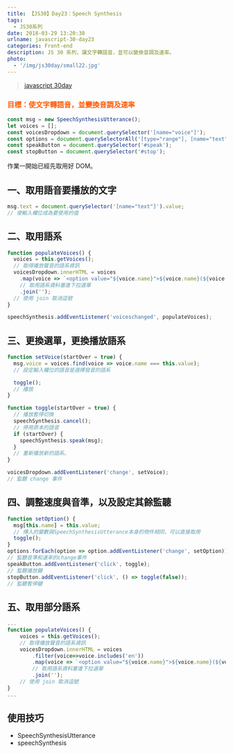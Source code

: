 ```yaml
---
title: 【JS30】Day23：Speech Synthesis
tags:
  - JS30系列
date: 2018-03-29 13:20:38
urlname: javascript-30-day23
categories: Front-end
description: JS 30 系列，讓文字轉語音，並可以變換音調及速率。
photo:
  - '/img/js30day/small22.jpg'
---
```


> [javascript 30day](https://javascript30.com/)

<!-- more -->

### <span style="color:#ff5900">目標：使文字轉語音，並變換音調及速率</span>

```js
const msg = new SpeechSynthesisUtterance();
let voices = [];
const voicesDropdown = document.querySelector('[name="voice"]');
const options = document.querySelectorAll('[type="range"], [name="text"]');
const speakButton = document.querySelector('#speak');
const stopButton = document.querySelector('#stop');
```

作業一開始已經先取用好 DOM。

## 一、取用語音要播放的文字

```js
msg.text = document.querySelector('[name="text"]').value;
// 使輸入欄位成為要使用的值
```

## 二、取用語系

```js
function populateVoices() {
  voices = this.getVoices();
  // 取得播放聲音的語系資訊
  voicesDropdown.innerHTML = voices
    .map(voice => `<option value="${voice.name}">${voice.name}(${voice.lang})</option>`)
    // 取用語系資料塞進下拉選單
    .join('');
  // 使用 join 取消逗號
}

speechSynthesis.addEventListener('voiceschanged', populateVoices);
```

## 三、更換選單，更換播放語系

```js
function setVoice(startOver = true) {
  msg.voice = voices.find(voice => voice.name === this.value);
  // 設定輸入欄位的語音是選擇發音的語系

  toggle();
  // 播放
}

function toggle(startOver = true) {
  // 播放暫停切換
  speechSynthesis.cancel();
  // 停用原本的語音
  if (startOver) {
    speechSynthesis.speak(msg);
  }
  // 重新播放新的語系。
}

voicesDropdown.addEventListener('change', setVoice);
// 監聽 change 事件
```

## 四、調整速度與音準，以及設定其餘監聽

```js
function setOption() {
  msg[this.name] = this.value;
  // 傳入的變數與SpeechSynthesisUtterance本身的物件相同，可以直接取用
  toggle();
}
options.forEach(option => option.addEventListener('change', setOption));
// 監聽音準和速率的change事件
speakButton.addEventListener('click', toggle);
// 監聽播放鍵
stopButton.addEventListener('click', () => toggle(false));
// 監聽暫停鍵
```

## 五、取用部分語系

```js
...
function populateVoices() {
    voices = this.getVoices();
    // 取得播放聲音的語系資訊
    voicesDropdown.innerHTML = voices
        .filter(voice=>voice.includes('en'))
        .map(voice => `<option value="${voice.name}">${voice.name}(${voice.lang})</option>`)
        // 取用語系資料塞進下拉選單
        .join('');
    // 使用 join 取消逗號
}
...
```

## 使用技巧

- SpeechSynthesisUtterance
- speechSynthesis
